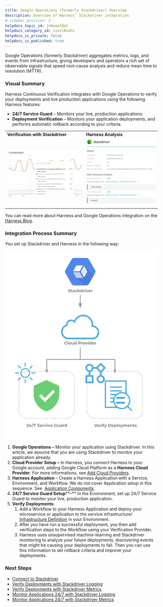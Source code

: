 ```yaml
---
title: Google Operations (formerly Stackdriver) Overview
description: Overview of Harness' Stackdriver integration.
# sidebar_position: 2
helpdocs_topic_id: jn0axefdat
helpdocs_category_id: zxxvl8vahz
helpdocs_is_private: false
helpdocs_is_published: true
---
```


Google Operations (formerly Stackdriver) aggregates metrics, logs, and events from infrastructure, giving developers and operators a rich set of observable signals that speed root-cause analysis and reduce mean time to resolution (MTTR).



### Visual Summary

Harness Continuous Verification integrates with Google Operations to verify your deployments and live production applications using the following Harness features:

* **24/7 Service Guard** – Monitors your live, production applications.
* **Deployment Verification** – Monitors your application deployments, and performs automatic rollback according to your criteria.

|  |  |
| --- | --- |
| **Verification with Stackdriver** | **Harness Analysis** |
| ![](./static/stackdriver-left.png) | ![](./static/stackdriver-right.png) |

You can read more about Harness and Google Operations integration on the [Harness Blog](http://www.harness.io/blog/stackdriver-automated-canary-deployments).


### Integration Process Summary

You set up Stackdriver and Harness in the following way:

![](./static/stackdriver-and-harness-overview-71.png)

1. **Google Operations –** Monitor your application using Stackdriver. In this article, we assume that you are using Stackdriver to monitor your application already.
2. **Cloud Provider Setup –** In Harness, you connect Harness to your Google account, adding Google Cloud Platform as a **Harness Cloud Provider**. For more informations, see [Add Cloud Providers](https://docs.harness.io/article/whwnovprrb-cloud-providers).
3. **Harness Application** – Create a Harness Application with a Service, Environment, and Workflow. We do not cover Application setup in this sequence. See  [Application Components](https://docs.harness.io/article/bucothemly-application-configuration).
4. **​24/7 Service Guard Setup****–** In the Environment, set up 24/7 Service Guard to monitor your live, production application.
5. ​**Verify Deployments**:
	1. Add a Workflow to your Harness Application and deploy your microservice or application to the service infrastructure/ [Infrastructure Definition](https://docs.harness.io/article/n39w05njjv-environment-configuration#add_an_infrastructure_definition) in your Environment.
	2. After you have run a successful deployment, you then add verification steps to the Workflow using your Verification Provider.
	3. Harness uses unsupervised machine-learning and Stackdriver monitoring to analyze your future deployments, discovering events that might be causing your deployments to fail. Then you can use this information to set rollback criteria and improve your deployments.


### Next Steps

* [Connect to Stackdriver](../../stackdriver-verification/stackdriver-connection-setup.md)
* [Verify Deployments with Stackdriver Logging](../../stackdriver-verification/3-verify-deployments-with-stackdriver.md)
* [Verify Deployments with Stackdriver Metrics](../../stackdriver-verification/verify-deployments-with-stackdriver-metrics.md)
* [Monitor Applications 24/7 with Stackdriver Logging](../../stackdriver-verification/2-24-7-service-guard-for-stackdriver.md)
* [Monitor Applications 24/7 with Stackdriver Metrics](../../stackdriver-verification/monitor-applications-24-7-with-stackdriver-metrics.md)

